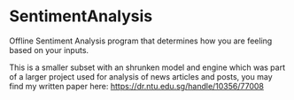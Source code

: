 # SentimentAnalysis
Offline Sentiment Analysis program that determines how you are feeling based on your inputs.

This is a smaller subset with an shrunken model and engine which was part of a larger project used for analysis of news articles and posts, you may find my written paper here: https://dr.ntu.edu.sg/handle/10356/77008
